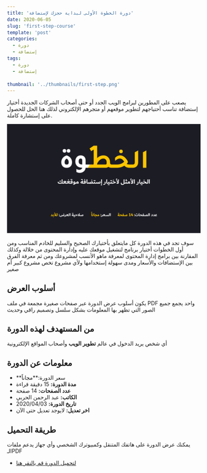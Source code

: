 ```yaml
---
title: 'دورة الخطوة الأولى لبداية حجزك لإستضافة'
date: 2020-06-05
slug: 'first-step-course'
template: 'post'
categories:
  - دورة
  - إستضافة
tags:
  - دورة
  - إستضافة
  
thumbnail: '../thumbnails/first-step.png'
---
```


يصعب على المطورين لبرامج الويب الجدد أو حتى أصحاب الشركات الجديدة أختيار إستضافة تناسب أحتياجهم لتطوير موقعهم أو متجرهم الإلكتروني لذلك هنا الحل للحصول على إستشارة كاملة.

![الخطوة الأولى](../images/first-step.png)

سوف تجد في هذه الدورة كل مايتعلق بأختيارك الصحيح والسليم للخادم المناسب ومن أول الخطوات أختيار برنامج لتشغيل موقعك عليه وإدارة المحتوى من خلالة وكذلك المقارنة بين برامج إدارة المحتوى لمعرفة ماهو الأنسب لمشروعك ومن ثم معرفة الفرق بين الإستضافات والأسعار ومدى سهولة إستخدامها ولأي مشروع تخص مشروع كبير أم صغير

## أسلوب العرض

يكون أسلوب عرض الدورة عبر صفحات صغيرة مجمعة في ملف PDF واحد يجمع جميع الصور التي تظهر بها المعلومات بشكل سلسل وتصميم راقي وحديث

## من المستهدف لهذه الدورة

أي شخص يريد الدخول في عالم **تطوير الويب** وأصحاب المواقع الإلكترونية

## معلومات عن الدورة
- **سعر الدورة:**مجاناً
- **مدة الدورة:** 15 دقيقة قراءة
- **عدد الصفحات:** 14 صفحة
- **الكاتب:** عبد الرحمن الحربي
- **تاريخ الدورة:** 2020/04/03
- **اخر تعديل:** لايوجد تعديل حتى الآن

## طريقة التحميل

يمكنك عرض الدورة على هاتفك المتنقل وكمبيوترك الشخصي وأي جهاز يدعم ملفات الـPDF
- [لتحميل الدورة قم بالنقر هنا](https://roovhost.com/courses.php)

<Author slug="abdulrhman" />
